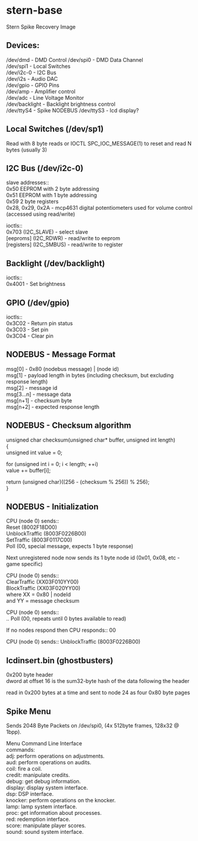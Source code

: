 # stern-base  

Stern Spike Recovery Image  
  
Devices:  
-------------------------------------------------------------------------------------  

/dev/dmd   - DMD Control
/dev/spi0  - DMD Data Channel  
/dev/spi1  - Local Switches  
/dev/i2c-0 - I2C Bus  
/dev/i2s   - Audio DAC  
/dev/gpio  - GPIO Pins  
/dev/amp   - Amplifier control  
/dev/adc   - Line Voltage Monitor  
/dev/backlight - Backlight brightness control  
/dev/ttyS4 - Spike NODEBUS
/dev/ttyS3 - lcd display?
  
Local Switches (/dev/sp1)  
-------------------------------------------------------------------------------------  
  
  Read with 8 byte reads or IOCTL SPC_IOC_MESSAGE(1) to reset and read N bytes (usually 3)  
  
I2C Bus (/dev/i2c-0)  
-------------------------------------------------------------------------------------  
  
slave addresses::  
  0x50 EEPROM with 2 byte addressing  
  0x51 EEPROM with 1 byte addressing  
  0x59 2 byte registers  
  0x28, 0x29, 0x2A - mcp4631 digital potentiometers used for volume control (accessed using read/write)  
  
ioctls::  
  0x703 (I2C_SLAVE) - select slave  
  [eeproms] (I2C_RDWR) - read/write to eeprom  
  [registers] (I2C_SMBUS) - read/write to register  

Backlight (/dev/backlight)  
-------------------------------------------------------------------------------------  
  
ioctls::  
  0x4001 - Set brightness  
  
GPIO (/dev/gpio)
-------------------------------------------------------------------------------------  
  
ioctls::  
  0x3C02 - Return pin status  
  0x3C03 - Set pin  
  0x3C04 - Clear pin  

NODEBUS - Message Format  
-------------------------------------------------------------------------------------  
  
msg[0] - 0x80 (nodebus message) | (node id)  
msg[1] - payload length in bytes (including checksum, but excluding response length)  
msg[2] - message id  
msg[3...n] - message data  
msg[n+1] - checksum byte  
msg[n+2] - expected response length  
  
NODEBUS - Checksum algorithm  
-------------------------------------------------------------------------------------  
  
unsigned char checksum(unsigned char* buffer, unsigned int length)  
{  
  unsigned int value = 0;  
  
  for (unsigned int i = 0; i < length; ++i)  
    value += buffer[i];  
    
  return (unsigned char)((256 - (checksum % 256)) % 256);  
}
  
NODEBUS - Initialization  
-------------------------------------------------------------------------------------  

CPU (node 0) sends::  
Reset (8002F18D00)  
UnblockTraffic (8003F0226B00)  
SetTraffic (8003F0117C00)  
Poll (00, special message, expects 1 byte response)  
  
Next unregistered node now sends its 1 byte node id (0x01, 0x08, etc - game specific)  
  
CPU (node 0) sends::  
ClearTraffic (XX03F010YY00)  
BlockTraffic (XX03F020YY00)  
  where XX = 0x80 | nodeId  
  and YY = message checksum  
  
CPU (node 0) sends::  
.. Poll (00, repeats until 0 bytes available to read)  

If no nodes respond then CPU responds::
00

CPU (node 0) sends::
UnblockTraffic (8003F0226B00)

lcdinsert.bin (ghostbusters)  
-------------------------------------------------------------------------------------  
  
0x200 byte header  
dword at offset 16 is the sum32-byte hash of the data following the header  
  
read in 0x200 bytes at a time and sent to node 24 as four 0x80 byte pages  
 
Spike Menu  
-------------------------------------------------------------------------------------  
Sends 2048 Byte Packets on /dev/spi0, (4x 512byte frames, 128x32 @ 1bpp).  
  
Menu Command Line Interface  
commands:  
        adj: perform operations on adjustments.  
        aud: perform operations on audits.  
        coil: fire a coil.  
        credit: manipulate credits.  
        debug: get debug information.  
        display: display system interface.  
        dsp: DSP interface.  
        knocker: perform operations on the knocker.  
        lamp: lamp system interface.  
        proc: get information about processes.  
        red: redemption interface.  
        score: manipulate player scores.  
        sound: sound system interface.  
